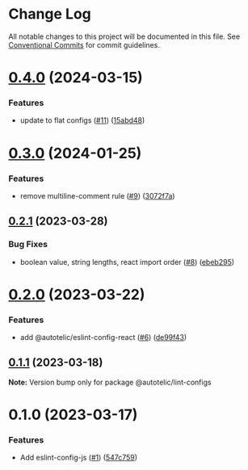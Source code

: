 # Change Log

All notable changes to this project will be documented in this file.
See [Conventional Commits](https://conventionalcommits.org) for commit guidelines.

# [0.4.0](https://github.com/autotelic/lint-configs/compare/v0.3.0...v0.4.0) (2024-03-15)


### Features

* update to flat configs ([#11](https://github.com/autotelic/lint-configs/issues/11)) ([15abd48](https://github.com/autotelic/lint-configs/commit/15abd48d726f239253b71bd1bf0cc2969592a104))





# [0.3.0](https://github.com/autotelic/lint-configs/compare/v0.2.1...v0.3.0) (2024-01-25)


### Features

* remove multiline-comment rule ([#9](https://github.com/autotelic/lint-configs/issues/9)) ([3072f7a](https://github.com/autotelic/lint-configs/commit/3072f7ad5d55b6f6d4b7a7b63cd69dfe1802bd1c))





## [0.2.1](https://github.com/autotelic/lint-configs/compare/v0.2.0...v0.2.1) (2023-03-28)


### Bug Fixes

* boolean value, string lengths, react import order ([#8](https://github.com/autotelic/lint-configs/issues/8)) ([ebeb295](https://github.com/autotelic/lint-configs/commit/ebeb2952a8035a5cc759e69692e4d65bc0b0410d))





# [0.2.0](https://github.com/autotelic/lint-configs/compare/v0.1.1...v0.2.0) (2023-03-22)


### Features

* add @autotelic/eslint-config-react ([#6](https://github.com/autotelic/lint-configs/issues/6)) ([de99f43](https://github.com/autotelic/lint-configs/commit/de99f4323ae8f5e4c557332b8ace9404e79e2f9c))





## [0.1.1](https://github.com/autotelic/lint-configs/compare/v0.1.0...v0.1.1) (2023-03-18)

**Note:** Version bump only for package @autotelic/lint-configs





# 0.1.0 (2023-03-17)


### Features

* Add eslint-config-js ([#1](https://github.com/autotelic/lint-configs/issues/1)) ([547c759](https://github.com/autotelic/lint-configs/commit/547c75953b2b8bf039ef3ad76d4ec4eb2f0eee61))
